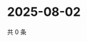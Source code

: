 # 2025-08-02

共 0 条

<!-- BEGIN ZHIHUVIDEO -->
<!-- 最后更新时间 Sat Aug 02 2025 01:14:48 GMT+0800 (China Standard Time) -->

<!-- END ZHIHUVIDEO -->
